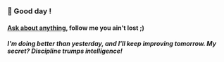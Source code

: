 
### 👋 Good day !
#### <a href ="mailto:amicableycot@gmail.com">Ask about anything</a>, follow me you ain't lost ;)
##### I'm doing better than yesterday, and I'll keep improving tomorrow. My secret? Discipline trumps intelligence!
<!--
**lewiskirori/lewiskirori** is a ✨ _special_ ✨ repository because its `README.md` (this file) appears on your GitHub profile.
Here are some ideas to get you started:
- 🔭 I’m currently working on ...
- 🌱 I’m currently learning ...
- 👯 I’m looking to collaborate on ...
- 🤔 I’m looking for help with ...
- 💬 Ask me about ...
- 📫 How to reach me: ...
- 😄 Pronouns: ...
- ⚡ Fun fact: ...
- ALLIED: in combination or working together with.
-         Skilled craftsmanship allied to advanced technology.
- SOftware ARchitect ASpirant: SOARAS
- ;) playful
-->
<!--#### Let's get it, <a href ="mailto:amicableycot@gmail.com">ask me about anything</a>.--> <!--<a href ="mailto:amicableycot@gmail.com">:email:</a>-->
                                                     
